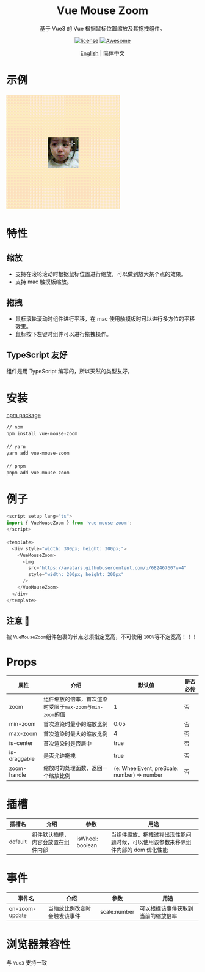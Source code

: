 <div align="center">
  <h1>Vue Mouse Zoom</h1>
</div>

<div align="center">

基于 Vue3 的 Vue 根据鼠标位置缩放及其拖拽组件。

[![license](https://img.shields.io/badge/license-MIT-blue.svg)](https://github.com/arco-design/arco-design/blob/main/LICENSE)
[![Awesome](https://cdn.rawgit.com/sindresorhus/awesome/d7305f38d29fed78fa85652e3a63e154dd8e8829/media/badge.svg)](https://github.com/zhaoyuqiqi/mouse-zoom)

</div>

<div align="center">

[English](./README.md) | 简体中文

</div>

# 示例

![alt text](20240531174402_rec_.gif)

# 特性

## 缩放

- 支持在滚轮滚动时根据鼠标位置进行缩放，可以做到放大某个点的效果。
- 支持 mac 触摸板缩放。

## 拖拽

- 鼠标滚轮滚动时组件进行平移，在 mac 使用触摸板时可以进行多方位的平移效果。
- 鼠标按下左键时组件可以进行拖拽操作。

## TypeScript 友好

组件是用 TypeScript 编写的，所以天然的类型友好。

# 安装

[npm package](https://www.npmjs.com/package/@arco-design/web-react)

```bash
// npm
npm install vue-mouse-zoom

// yarn
yarn add vue-mouse-zoom

// pnpm
pnpm add vue-mouse-zoom
```

# 例子

```typescript
<script setup lang="ts">
import { VueMouseZoom } from 'vue-mouse-zoom';
</script>

<template>
  <div style="width: 300px; height: 300px;">
    <VueMouseZoom>
      <img
        src="https://avatars.githubusercontent.com/u/68246760?v=4"
        style="width: 200px; height: 200px"
      />
    </VueMouseZoom>
  </div>
</template>

```

## 注意 📢

被 `VueMouseZoom`组件包裹的节点必须指定宽高，不可使用 `100%`等不定宽高！！！

# Props

| 属性         | 介绍                                                       | 默认值                                      | 是否必传 |
| ------------ | ---------------------------------------------------------- | ------------------------------------------- | -------- |
| zoom         | 组件缩放的倍率，首次渲染时受限于`max-zoom`与`min-zoom`的值 | 1                                           | 否       |
| min-zoom     | 首次渲染时最小的缩放比例                                   | 0.05                                        | 否       |
| max-zoom     | 首次渲染时最大的缩放比例                                   | 4                                           | 否       |
| is-center    | 首次渲染时是否居中                                         | true                                        | 否       |
| is-draggable | 是否允许拖拽                                               | true                                        | 否       |
| zoom-handle  | 缩放时的处理函数，返回一个缩放比例                         | (e: WheelEvent, preScale: number) => number | 否       |

# 插槽

| 插槽名  | 介绍                               | 参数             | 用途                                                                              |
| ------- | ---------------------------------- | ---------------- | --------------------------------------------------------------------------------- |
| default | 组件默认插槽，内容会放置在组件内部 | isWheel: boolean | 当组件缩放、拖拽过程出现性能问题时候，可以使用该参数来移除组件内部的 dom 优化性能 |

# 事件

| 事件名         | 介绍                         | 参数         | 用途                               |
| -------------- | ---------------------------- | ------------ | ---------------------------------- |
| on-zoom-update | 当缩放比例改变时会触发该事件 | scale:number | 可以根据该事件获取到当前的缩放倍率 |

# 浏览器兼容性

与 `Vue3` 支持一致
